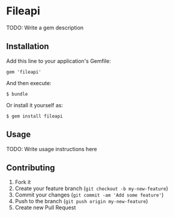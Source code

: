 # Fileapi

TODO: Write a gem description

## Installation

Add this line to your application's Gemfile:

    gem 'fileapi'

And then execute:

    $ bundle

Or install it yourself as:

    $ gem install fileapi

## Usage

TODO: Write usage instructions here

## Contributing

1. Fork it
2. Create your feature branch (`git checkout -b my-new-feature`)
3. Commit your changes (`git commit -am 'Add some feature'`)
4. Push to the branch (`git push origin my-new-feature`)
5. Create new Pull Request
